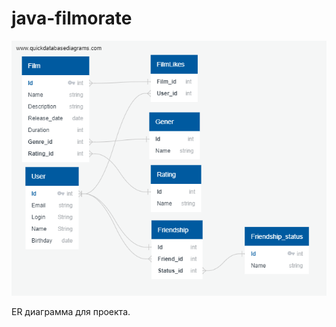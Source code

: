 # java-filmorate

![ER](https://github.com/bababebr/java-filmorate/blob/main/ER-Diag.png)

ER диаграмма для проекта.
